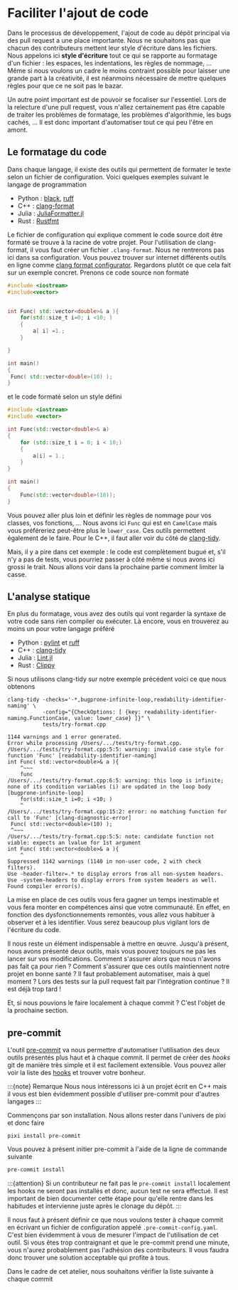 # Faciliter l'ajout de code

Dans le processus de développement, l'ajout de code au dépôt principal via des pull request a une place importante. Nous ne souhaitons pas que chacun des contributeurs mettent leur style d'écriture dans les fichiers. Nous appelons ici **style d'écriture** tout ce qui se rapporte au formatage d'un fichier : les espaces, les indentations, les règles de nommage, ... Même si nous voulons un cadre le moins contraint possible pour laisser une grande part à la créativité, il est néanmoins nécessaire de mettre quelques règles pour que ce ne soit pas le bazar.

Un autre point important est de pouvoir se focaliser sur l'essentiel. Lors de la relecture d'une pull request, vous n'allez certainement pas être capable de traiter les problèmes de formatage, les problèmes d'algorithmie, les bugs cachés, ... Il est donc important d'automatiser tout ce qui peu l'être en amont.

## Le formatage du code

Dans chaque langage, il existe des outils qui permettent de formater le texte selon un fichier de configuration. Voici quelques exemples suivant le langage de programmation

- Python : [black](https://black.readthedocs.io), [ruff](https://docs.astral.sh/ruff/)
- C++ : [clang-format](https://clang.llvm.org/docs/ClangFormat.html)
- Julia : [JuliaFormatter.jl](https://domluna.github.io/JuliaFormatter.jl/dev/)
- Rust : [Rustfmt](https://rust-lang.github.io/rustfmt)

Le fichier de configuration qui explique comment le code source doit être formaté se trouve à la racine de votre projet. Pour l'utilisation de clang-format, il vous faut créer un fichier `.clang-format`. Nous ne rentrerons pas ici dans sa configuration. Vous pouvez trouver sur internet différents outils en ligne comme [clang format configurator](https://zed0.co.uk/clang-format-configurator/). Regardons plutôt ce que cela fait sur un exemple concret. Prenons ce code source non formaté

```cpp
#include <iostream>
#include<vector>


int Func( std::vector<double>& a ){
    for(std::size_t i=0; i <10; )
    {
        a[ i] =1.;
    }

}

int main()
{
 Func( std::vector<double>(10) );
}
```

et le code formaté selon un style défini

```cpp
#include <iostream>
#include <vector>

int Func(std::vector<double>& a)
{
    for (std::size_t i = 0; i < 10;)
    {
        a[i] = 1.;
    }
}

int main()
{
    Func(std::vector<double>(10));
}
```

Vous pouvez aller plus loin et définir les règles de nommage pour vos classes, vos fonctions, ... Nous avons ici `Func` qui est en `CamelCase` mais vous préféreriez peut-être plus le `lower_case`. Ces outils permettent également de le faire. Pour le C++, il faut aller voir du côté de [clang-tidy](https://clang.llvm.org/extra/clang-tidy/).

Mais, il y a pire dans cet exemple : le code est complètement bugué et, s'il n'y a pas de tests, vous pourriez passer à côté même si nous avons ici grossi le trait. Nous allons voir dans la prochaine partie comment limiter la casse.

## L'analyse statique

En plus du formatage, vous avez des outils qui vont regarder la syntaxe de votre code sans rien compiler ou exécuter. Là encore, vous en trouverez au moins un pour votre langage préféré

- Python : [pylint](https://pylint.readthedocs.io/) et [ruff](https://docs.astral.sh/ruff/)
- C++ : [clang-tidy](https://clang.llvm.org/extra/clang-tidy/)
- Julia : [Lint.jl](https://lintjl.readthedocs.io)
- Rust : [Clippy](https://doc.rust-lang.org/clippy/)

Si nous utilisons clang-tidy sur notre exemple précédent voici ce que nous obtenons

```shell
clang-tidy -checks='-*,bugprone-infinite-loop,readability-identifier-naming' \
           -config="{CheckOptions: [ {key: readability-identifier-naming.FunctionCase, value: lower_case} ]}" \
           tests/try-format.cpp
```

```log
1144 warnings and 1 error generated.
Error while processing /Users/.../tests/try-format.cpp.
/Users/.../tests/try-format.cpp:5:5: warning: invalid case style for function 'Func' [readability-identifier-naming]
int Func( std::vector<double>& a ){
    ^~~~
    func
/Users/.../tests/try-format.cpp:6:5: warning: this loop is infinite; none of its condition variables (i) are updated in the loop body [bugprone-infinite-loop]
    for(std::size_t i=0; i <10; )
    ^
/Users/.../tests/try-format.cpp:15:2: error: no matching function for call to 'Func' [clang-diagnostic-error]
 Func( std::vector<double>(10) );
 ^~~~
/Users/.../tests/try-format.cpp:5:5: note: candidate function not viable: expects an lvalue for 1st argument
int Func( std::vector<double>& a ){
    ^
Suppressed 1142 warnings (1140 in non-user code, 2 with check filters).
Use -header-filter=.* to display errors from all non-system headers. Use -system-headers to display errors from system headers as well.
Found compiler error(s).
```

La mise en place de ces outils vous fera gagner un temps inestimable et vous fera monter en compétences ainsi que votre communauté. En effet, en fonction des dysfonctionnements remontés, vous allez vous habituer à observer et à les identifier. Vous serez beaucoup plus vigilant lors de l'écriture du code.

Il nous reste un élément indispensable à mettre en œuvre. Jusqu'à présent, nous avons présenté deux outils, mais vous pouvez toujours ne pas les lancer sur vos modifications. Comment s'assurer alors que nous n'avons pas fait ça pour rien ? Comment s'assurer que ces outils maintiennent notre projet en bonne santé ? Il faut probablement automatiser, mais à quel moment ? Lors des tests sur la pull request fait par l'intégration continue ? Il est déjà trop tard !

Et, si nous pouvions le faire localement à chaque commit ? C'est l'objet de la prochaine section.

## pre-commit

L'outil [pre-commit](https://pre-commit.com/) va nous permettre d'automatiser l'utilisation des deux outils présentés plus haut et à chaque commit. Il permet de créer des *hooks* git de manière très simple et il est facilement extensible. Vous pouvez aller voir la liste des [hooks](https://pre-commit.com/hooks.html) et trouver votre bonheur.

:::{note} Remarque
Nous nous intéressons ici à un projet écrit en C++ mais il vous est bien évidemment possible d'utiliser pre-commit pour d'autres langages
:::

Commençons par son installation. Nous allons rester dans l'univers de pixi et donc faire

```shell
pixi install pre-commit
```

Vous pouvez à présent initier pre-commit à l'aide de la ligne de commande suivante

```bash
pre-commit install
```

:::{attention}
Si un contributeur ne fait pas le `pre-commit install` localement les hooks ne seront pas installés et donc, aucun test ne sera effectué. Il est important de bien documenter cette étape pour qu'elle rentre dans les habitudes et intervienne juste après le clonage du dépôt.
:::

Il nous faut à présent définir ce que nous voulons tester à chaque commit en écrivant un fichier de configuration appelé `.pre-commit-config.yaml`. C'est bien évidemment à vous de mesurer l'impact de l'utilisation de cet outil. Si vous êtes trop contraignant et que le pre-commit prend une minute, vous n'aurez probablement pas l'adhésion des contributeurs. Il vous faudra donc trouver une solution acceptable qui profite à tous.

Dans le cadre de cet atelier, nous souhaitons vérifier la liste suivante à chaque commit





